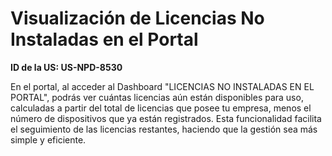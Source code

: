 # Visualización de Licencias No Instaladas en el Portal

**ID de la US: US-NPD-8530**

En el portal, al acceder al Dashboard "LICENCIAS NO INSTALADAS EN EL PORTAL", podrás ver cuántas licencias aún están disponibles para uso, calculadas a partir del total de licencias que posee tu empresa, menos el número de dispositivos que ya están registrados. Esta funcionalidad facilita el seguimiento de las licencias restantes, haciendo que la gestión sea más simple y eficiente.